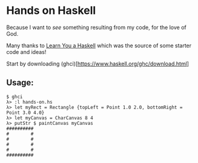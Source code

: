 # Hands on Haskell

Because I want to _see_ something resulting from my code, for the love of God.

Many thanks to [Learn You a Haskell](http://learnyouahaskell.com/) which was the source of some starter code and ideas!

Start by downloading (ghci)[https://www.haskell.org/ghc/download.html]

## Usage:
```
$ ghci
λ> :l hands-on.hs 
λ> let myRect = Rectangle {topLeft = Point 1.0 2.0, bottomRight = Point 3.0 4.0}
λ> let myCanvas = CharCanvas 8 4
λ> putStr $ paintCanvas myCanvas
##########
#        #
#        #
#        #
#        #
##########
```
